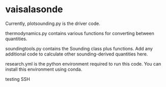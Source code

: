 # vaisalasonde

Currently, plotsounding.py is the driver code. 

thermodynamics.py contains various functions for converting between quantities.

soundingtools.py contains the Sounding class plus functions. Add any additional code to calculate other sounding-derived quantities here.

research.yml is the python environment required to run this code. You can install this environment using conda.

testing SSH
